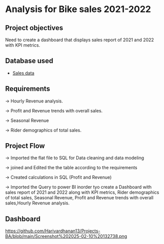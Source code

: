 # Analysis for Bike sales 2021-2022
## Project objectives
 Need to create a dashboard that displays sales report of 2021 and 2022 with KPI metrics.

## Database used
 - <a href = "https://github.com/Harivardhanan13/Projects-BA/tree/main/Dataset"> Sales data</a>
 

## Requirements

  -> Hourly Revenue analysis.
 
  -> Profit and Revenue trends with overall sales.

  -> Seasonal Revenue
 
  -> Rider demographics of total sales.

  ## Project Flow

 -> Imported the flat file to SQL for Data cleaning and data modeling

 -> joined and Edited the the table according to the requirements

 -> Created calculations in SQL (Profit and Revenue)

 -> Imported the Query to power BI inorder tyo create a Dashboard with sales report of 2021 and 2022 along with KPI metrics, Rider demographics of total sales, Seasonal Revenue, Profit and Revenue trends with 
    overall sales,Hourly Revenue analysis.

   ## Dashboard
   https://github.com/Harivardhanan13/Projects-BA/blob/main/Screenshot%202025-02-10%20132738.png
   
    

